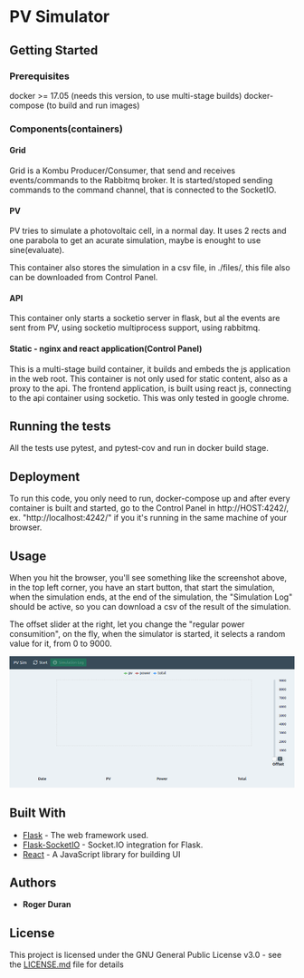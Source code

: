 # PV Simulator


## Getting Started


### Prerequisites

docker >= 17.05 (needs this version, to use multi-stage builds)
docker-compose  (to build and run images)

### Components(containers)

#### Grid

Grid is a Kombu Producer/Consumer, that send and receives events/commands to the Rabbitmq broker.
It is started/stoped sending commands to the command channel, that is connected to the SocketIO.

#### PV

PV tries to simulate a photovoltaic cell, in a normal day. It uses 2 rects and one parabola to get
an acurate simulation, maybe is enought to use sine(evaluate).

This container also stores the simulation in a csv file, in ./files/, this file also can be downloaded
from Control Panel.

#### API

This container only starts a socketio server in flask, but al the events are sent from PV, using
socketio multiprocess support, using rabbitmq.

#### Static - nginx and react application(Control Panel)

This is a multi-stage build container, it builds and embeds the js application in the web root.
This container is not only used for static content, also as a proxy to the api.
The frontend application, is built using react js, connecting to the api container using socketio.
This was only tested in google chrome.

## Running the tests

All the tests use pytest, and pytest-cov and run in docker build stage.


## Deployment

To run this code, you only need to run, docker-compose up and after every container is built and started,
go to the Control Panel in http://HOST:4242/, ex. "http://localhost:4242/" if you it's running in
the same machine of your browser.

## Usage

When you hit the browser, you'll see something like the screenshot above,
in the top left corner, you have an start button, that start the simulation,
when the simulation ends, at the end of the simulation, the "Simulation Log" should be active,
so you can download a csv of the result of the simulation.

The offset slider at the right, let you change the "regular power consumition", on the fly,
when the simulator is started, it selects a random value for it, from 0 to 9000.


![screenshot](https://raw.githubusercontent.com/roger/pvsim/master/image.png)

## Built With

* [Flask](http://flask.pocoo.org/) - The web framework used.
* [Flask-SocketIO](https://github.com/miguelgrinberg/Flask-SocketIO) - Socket.IO integration for Flask.
* [React](https://reactjs.org/) - A JavaScript library for building UI

## Authors

* **Roger Duran**

## License

This project is licensed under the GNU General Public License v3.0 - see the [LICENSE.md](LICENSE.md) file for details
